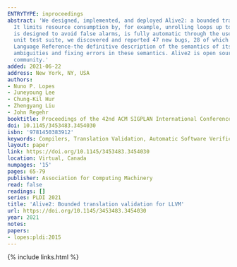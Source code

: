 ```yaml
---
ENTRYTYPE: inproceedings
abstract: 'We designed, implemented, and deployed Alive2: a bounded translation validation tool for the LLVM compiler''s intermediate representation (IR).
  It limits resource consumption by, for example, unrolling loops up to some bound, which means there are circumstances in which it misses bugs. Alive2
  is designed to avoid false alarms, is fully automatic through the use of an SMT solver, and requires no changes to LLVM. By running Alive2 over LLVM''s
  unit test suite, we discovered and reported 47 new bugs, 28 of which have been fixed already. Moreover, our work has led to eight patches to the LLVM
  Language Reference-the definitive description of the semantics of its IR-and we have participated in numerous discussions with the goal of clarifying
  ambiguities and fixing errors in these semantics. Alive2 is open source and we also made it available on the web, where it has active users from the LLVM
  community.'
added: 2021-06-22
address: New York, NY, USA
authors:
- Nuno P. Lopes
- Juneyoung Lee
- Chung-Kil Hur
- Zhengyang Liu
- John Regehr
booktitle: Proceedings of the 42nd ACM SIGPLAN International Conference on Programming Language Design and Implementation
doi: 10.1145/3453483.3454030
isbn: '9781450383912'
keywords: Compilers, Translation Validation, Automatic Software Verification, IR Semantics
layout: paper
link: https://doi.org/10.1145/3453483.3454030
location: Virtual, Canada
numpages: '15'
pages: 65-79
publisher: Association for Computing Machinery
read: false
readings: []
series: PLDI 2021
title: 'Alive2: Bounded translation validation for LLVM'
url: https://doi.org/10.1145/3453483.3454030
year: 2021
notes:
papers:
- lopes:pldi:2015
---
```

{% include links.html %}
